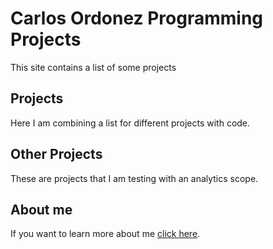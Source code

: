 # Carlos Ordonez Programming Projects
This site contains a list of some projects
## Projects
Here I am combining a list for different projects with code. 
## Other Projects
These are projects that I am testing with an analytics scope.

## About me
If you want to learn more about me [click here](https://carordo.github.io/about.md).
